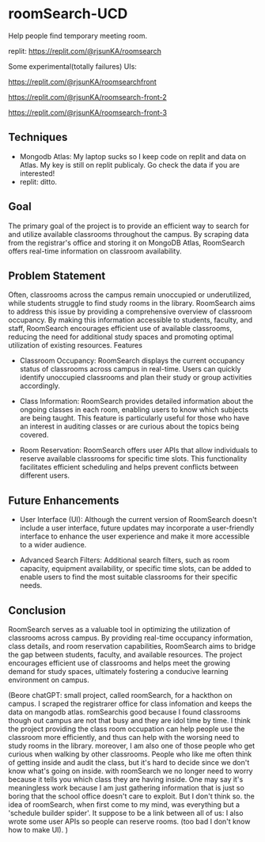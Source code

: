 # roomSearch-UCD
Help people find temporary meeting room.

replit: https://replit.com/@rjsunKA/roomsearch

Some experimental(totally failures) UIs:

https://replit.com/@rjsunKA/roomsearchfront

https://replit.com/@rjsunKA/roomsearch-front-2

https://replit.com/@rjsunKA/roomsearch-front-3

## Techniques
- Mongodb Atlas: My laptop sucks so I keep code on replit and data on Atlas. My key is still on replit publicaly. Go check the data if you are interested!
- replit: ditto.

## Goal
The primary goal of the project is to provide an efficient way to search for and utilize available classrooms throughout the campus. By scraping data from the registrar's office and storing it on MongoDB Atlas, RoomSearch offers real-time information on classroom availability.
## Problem Statement

Often, classrooms across the campus remain unoccupied or underutilized, while students struggle to find study rooms in the library. RoomSearch aims to address this issue by providing a comprehensive overview of classroom occupancy. By making this information accessible to students, faculty, and staff, RoomSearch encourages efficient use of available classrooms, reducing the need for additional study spaces and promoting optimal utilization of existing resources.
Features

- Classroom Occupancy: RoomSearch displays the current occupancy status of classrooms across campus in real-time. Users can quickly identify unoccupied classrooms and plan their study or group activities accordingly.

- Class Information: RoomSearch provides detailed information about the ongoing classes in each room, enabling users to know which subjects are being taught. This feature is particularly useful for those who have an interest in auditing classes or are curious about the topics being covered.

- Room Reservation: RoomSearch offers user APIs that allow individuals to reserve available classrooms for specific time slots. This functionality facilitates efficient scheduling and helps prevent conflicts between different users.

## Future Enhancements

- User Interface (UI): Although the current version of RoomSearch doesn't include a user interface, future updates may incorporate a user-friendly interface to enhance the user experience and make it more accessible to a wider audience.

- Advanced Search Filters: Additional search filters, such as room capacity, equipment availability, or specific time slots, can be added to enable users to find the most suitable classrooms for their specific needs.

## Conclusion

RoomSearch serves as a valuable tool in optimizing the utilization of classrooms across campus. By providing real-time occupancy information, class details, and room reservation capabilities, RoomSearch aims to bridge the gap between students, faculty, and available resources. The project encourages efficient use of classrooms and helps meet the growing demand for study spaces, ultimately fostering a conducive learning environment on campus.




(Beore chatGPT: small project, called roomSearch, for a hackthon on campus. I scraped the registrarer office for class infomation and keeps the data on mangodb atlas. romSearchis good because I found classrooms though out campus are not that busy and they are idol time by time. I think the project providing the class room occupation can help people use the classroom more efficiently, and thus can help with the worsing need to  study rooms in the library. moreover, I am also one of those people who get curious when walking by other classrooms. People who like me often think of getting inside and audit the class, but it's hard to decide since we don't know what's going on inside. with roomSearch we no longer need to worry because it tells you which class they are having inside. One may say it's meaningless work because I am just gathering information that is just so boring that the school office doesn't care to exploit. But I don't think so. the idea of roomSearch, when first come to my mind, was everything but a 'schedule builder spider'. It suppose to be a link between all of us: I also wrote some user APIs so people can reserve rooms. (too bad I don't know how to make UI).  )

